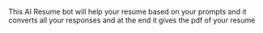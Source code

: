 This AI Resume bot will help your resume based on your prompts and it converts all your responses and at the end it gives the pdf of your resume
